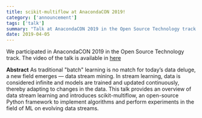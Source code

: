 ```yaml
---
title: scikit-multiflow at AnacondaCON 2019!
category: ['announcement']
tags: ['talk']
summary: "Talk at AnacondaCON 2019 in the Open Source Technology track."
date: 2019-04-05
---
```


We participated in AnacondaCON 2019 in the Open Source Technology track. The video of the talk is available in [here](https://youtu.be/B-NN-weo5e4)

**Abstract**
As traditional "batch" learning is no match for today’s data deluge, a new field emerges — data stream mining. In stream learning, data is considered infinite and models are trained and updated continuously, thereby adapting to changes in the data. This talk provides an overview of data stream learning and introduces scikit-multiflow, an open-source Python framework to implement algorithms and perform experiments in the field of ML on evolving data streams.